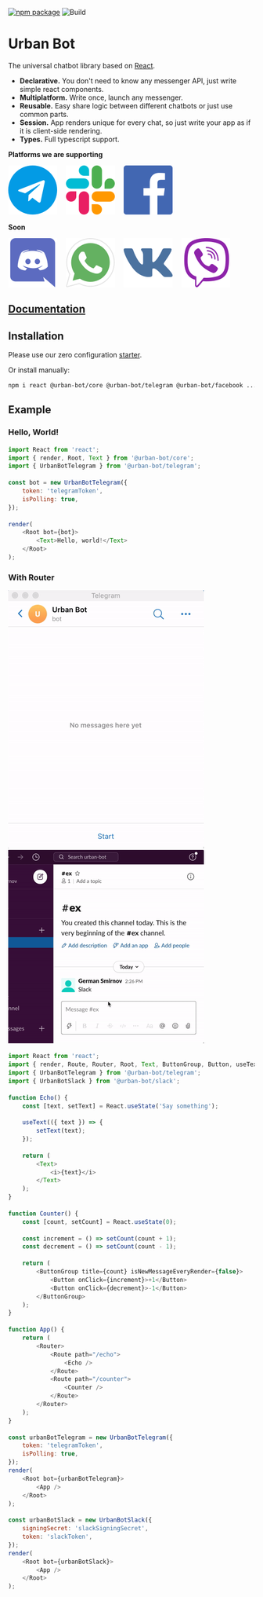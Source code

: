 [![npm package](https://img.shields.io/npm/v/@urban-bot/core?logo=npm&style=flat-square)](https://www.npmjs.com/package/@urban-bot/core)
![Build](https://github.com/urban-bot/urban-bot/workflows/Node.js%20CI/badge.svg)
# Urban Bot

The universal chatbot library based on [React](https://github.com/facebook/react).

* **Declarative.** You don't need to know any messenger API, just write simple react components.
* **Multiplatform.** Write once, launch any messenger.
* **Reusable.** Easy share logic between different chatbots or just use common parts.
* **Session.** App renders unique for every chat, so just write your app as if it is client-side rendering.
* **Types.** Full typescript support.

**Platforms we are supporting**

[![](files/telegram-logo.svg)](https://telegram.org/)
 [![](files/slack-logo.svg)](https://slack.com/)
 [![](files/facebook-logo.svg)](https://www.messenger.com/)
 
 
**Soon**

[![](files/discord-logo.svg)](https://www.discord.com/)
 [![](files/whatsapp-logo.svg)](https://www.whatsapp.com/)
 [![](files/vk-logo.svg)](https://www.vk.com/)
 [![](files/viber-logo.svg)](https://www.viber.com/)

## [Documentation](https://urban-bot.now.sh/docs/components.html)

## Installation
Please use our zero configuration [starter](https://github.com/urban-bot/urban-bot-starter).

Or install manually:
```bash
npm i react @urban-bot/core @urban-bot/telegram @urban-bot/facebook ...
```

## Example
### Hello, World!
```javascript
import React from 'react';
import { render, Root, Text } from '@urban-bot/core';
import { UrbanBotTelegram } from '@urban-bot/telegram';

const bot = new UrbanBotTelegram({
    token: 'telegramToken',
    isPolling: true,
});

render(
    <Root bot={bot}>
        <Text>Hello, world!</Text>
    </Root>
);
```

### With Router
![](files/telegram-gif.gif)
![](files/slack-gif.gif)
```javascript
import React from 'react';
import { render, Route, Router, Root, Text, ButtonGroup, Button, useText } from '@urban-bot/core';
import { UrbanBotTelegram } from '@urban-bot/telegram';
import { UrbanBotSlack } from '@urban-bot/slack';

function Echo() {
    const [text, setText] = React.useState('Say something');

    useText(({ text }) => {
        setText(text);
    });

    return (
        <Text>
            <i>{text}</i>
        </Text>
    );
}

function Counter() {
    const [count, setCount] = React.useState(0);

    const increment = () => setCount(count + 1);
    const decrement = () => setCount(count - 1);

    return (
        <ButtonGroup title={count} isNewMessageEveryRender={false}>
            <Button onClick={increment}>+1</Button>
            <Button onClick={decrement}>-1</Button>
        </ButtonGroup>
    );
}

function App() {
    return (
        <Router>
            <Route path="/echo">
                <Echo />
            </Route>
            <Route path="/counter">
                <Counter />
            </Route>
        </Router>
    );
}

const urbanBotTelegram = new UrbanBotTelegram({
    token: 'telegramToken',
    isPolling: true,
});
render(
    <Root bot={urbanBotTelegram}>
        <App />
    </Root>
);

const urbanBotSlack = new UrbanBotSlack({
    signingSecret: 'slackSigningSecret',
    token: 'slackToken',
});
render(
    <Root bot={urbanBotSlack}>
        <App />
    </Root>
);
```
